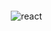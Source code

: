 <p align="right">
  <img src="https://c.tenor.com/83zY_9dyDskAAAAM/cat-whats-happening.gif" alt="react" style="vertical-align:top; margin:6px 4px">
</p>
